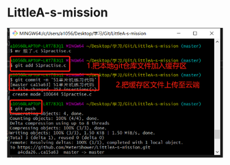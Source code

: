 # LittleA-s-mission
![image](https://github.com/MeterShower/LittleA-s-mission/blob/master/images/B3%24%40~W996%40M0BNPIGG%5DZENL.png)
